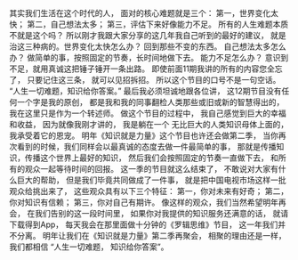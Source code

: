 
其实我们生活在这个时代的人，
面对的核心难题就是三个：
第一，世界变化太快；
第二，自己想法太多；
第三，评估下来好像能力不足。
所有的人生难题本质不就是这个吗？
所以刚才我跟大家分享的这几年我自己听到的最好的建议，
就是治这三种病的。世界变化太快怎么办？
回到那些不变的东西。
自己想法太多怎么办？
做简单的事，按照固定的节奏，长时间地做下去。
能力不足怎么办？
意识到不足，就用真诚这把锤子锤开一条出路。
即使前面11期我讲的所有的内容您全忘了，
只要记住这三条，
就可以见招拆招。
所以这个节目的口号不是一句空话。
“人生一切难题，知识给你答案。”
最后我必须坦诚地跟各位讲，
这12期节目没有任何一个字是我的原创，
都是我和我的同事翻检人类那些或旧或新的智慧得出的，
我在这里只是作为一个转述师。
做这个节目的过程中，
我自己感觉到巨大的幸福和收益，
因为就像我刚才讲的，
我是躺在一个
无比巨大的人类知识母体上面的，我承受着它的恩宠。
明年《知识就是力量》这个节目也许还会做第二季，
当你再次看到的时候，我们同样会以最真诚的态度去做一件最简单的事，
那就是传播知识，传播这个世界上最好的知识，
然后我们会按照固定的节奏一直做下去，
和所有的观众一起等待时间的回报。
这一季的节目就这么结束了，
不敢说对大家有什么巨大的帮助，
但是我们毕竟共同做成了一件事，
就是把中国电视市场这样一批观众给挑出来了，
这些观众具有以下三个特征：
第一，你对未来有好奇；
第二，你对知识有信赖；
第三，你对自己有期许。
像这样的观众，我们当然希望明年再会，
在我们告别的这一段时间里，
如果你对我提供的知识服务还满意的话，
就请下载得到App，
每天我会在那里面做十分钟的《罗辑思维》节目，
这一年我们并不分离。
明年让我们在《知识就是力量》第二季再聚会，
相聚的理由还是一样，
我们都相信
“人生一切难题，
知识给你答案”。
